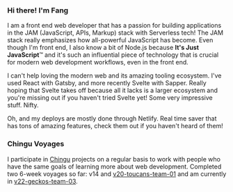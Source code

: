 ### Hi there! I'm Fang

I am a front end web developer that has a passion for building applications in the JAM (JavaScript, APIs, Markup) stack with Serverless tech! The JAM stack really emphasizes how all-powerful JavaScript has become. Even though I'm front end, I also know a bit of Node.js because **It's Just JavaScript**™ and it's such an influential piece of technology that is crucial for modern web development workflows, even in the front end.

I can't help loving the modern web and its amazing tooling ecosystem. I've used React with Gatsby, and more recently Svelte with Sapper. Really hoping that Svelte takes off because all it lacks is a larger ecosystem and you're missing out if you haven't tried Svelte yet! Some very impressive stuff. Nifty.

Oh, and my deploys are mostly done through Netlify. Real time saver that has tons of amazing features, check them out if you haven't heard of them!

### Chingu Voyages

I participate in [Chingu](https://www.chingu.io/) projects on a regular basis to work with people who have the same goals of learning more about web development. Completed two 6-week voyages so far: v14 and [v20-toucans-team-01](https://github.com/chingu-voyages/v20-toucans-team-01) and am currently in [v22-geckos-team-03](https://github.com/chingu-voyages/v22-geckos-team-03).

<!--
**armchair-traveller/armchair-traveller** is a ✨ _special_ ✨ repository because its `README.md` (this file) appears on your GitHub profile.

Here are some ideas to get you started:

- 🔭 I’m currently working on ...
- 🌱 I’m currently learning ...
- 👯 I’m looking to collaborate on ...
- 🤔 I’m looking for help with ...
- 💬 Ask me about ...
- 📫 How to reach me: ...
- 😄 Pronouns: ...
- ⚡ Fun fact: ...
-->
